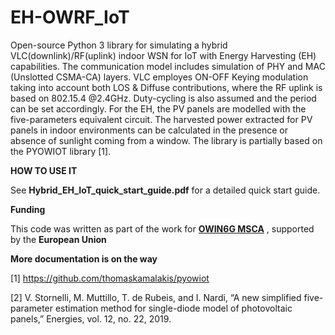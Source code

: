 # EH-OWRF_IoT
Open-source Python 3 library for simulating a hybrid VLC(downlink)/RF(uplink) indoor WSN for IoT with Energy Harvesting (EH) capabilities. 
The communication model includes simulation of PHY and MAC (Unslotted CSMA-CA) layers. 
VLC employes ON-OFF Keying modulation taking into account both LOS & Diffuse contributions, where the RF uplink is based on 802.15.4 @2.4GHz. Duty-cycling is also assumed and the period can be set accordingly.
For the EH, the PV panels are modelled with the five-parameters equivalent circuit. The harvested power extracted for PV panels in indoor environments can be calculated in the presence or absence of sunlight coming from a window. 
The library is partially based on the PYOWIOT library [1].

**HOW TO USE IT**

See **Hybrid_EH_IoT_quick_start_guide.pdf** for a detailed quick start guide.

**Funding**

This code was written as part of the work for **[OWIN6G MSCA](https://owin6g.eu)** , supported by the **European Union**

**More documentation is on the way**


[1] https://github.com/thomaskamalakis/pyowiot

[2] V. Stornelli, M. Muttillo, T. de Rubeis, and I. Nardi, “A new simplified five-parameter estimation
method for single-diode model of photovoltaic panels,” Energies, vol. 12, no. 22, 2019.

